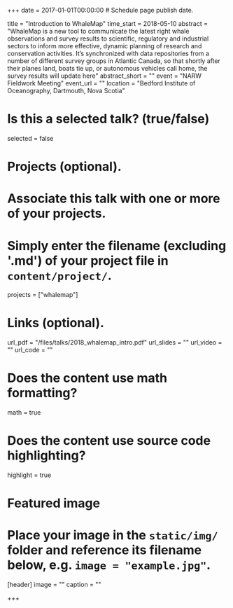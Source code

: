 +++
date = 2017-01-01T00:00:00  # Schedule page publish date.

title = "Introduction to WhaleMap"
time_start = 2018-05-10
abstract = "WhaleMap is a new tool to communicate the latest right whale observations and survey results to scientific, regulatory and industrial sectors to inform more effective, dynamic planning of research and conservation activities. It’s synchronized with data repositories from a number of different survey groups in Atlantic Canada, so that shortly after their planes land, boats tie up, or autonomous vehicles call home, the survey results will update here"
abstract_short = ""
event = "NARW Fieldwork Meeting"
event_url = ""
location = "Bedford Institute of Oceanography, Dartmouth, Nova Scotia"

# Is this a selected talk? (true/false)
selected = false

# Projects (optional).
#   Associate this talk with one or more of your projects.
#   Simply enter the filename (excluding '.md') of your project file in `content/project/`.
projects = ["whalemap"]

# Links (optional).
url_pdf = "/files/talks/2018_whalemap_intro.pdf"
url_slides = ""
url_video = ""
url_code = ""

# Does the content use math formatting?
math = true

# Does the content use source code highlighting?
highlight = true

# Featured image
# Place your image in the `static/img/` folder and reference its filename below, e.g. `image = "example.jpg"`.
[header]
image = ""
caption = ""

+++
